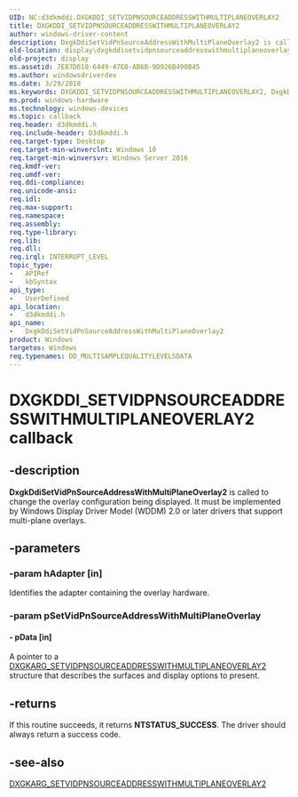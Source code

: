 ```yaml
---
UID: NC:d3dkmddi.DXGKDDI_SETVIDPNSOURCEADDRESSWITHMULTIPLANEOVERLAY2
title: DXGKDDI_SETVIDPNSOURCEADDRESSWITHMULTIPLANEOVERLAY2
author: windows-driver-content
description: DxgkDdiSetVidPnSourceAddressWithMultiPlaneOverlay2 is called to change the overlay configuration being displayed.
old-location: display\dxgkddisetvidpnsourceaddresswithmultiplaneoverlay2.htm
old-project: display
ms.assetid: 7E87D610-6449-47E0-AB6B-9D926B490B45
ms.author: windowsdriverdev
ms.date: 3/29/2018
ms.keywords: DXGKDDI_SETVIDPNSOURCEADDRESSWITHMULTIPLANEOVERLAY2, DxgkDdiSetVidPnSourceAddressWithMultiPlaneOverlay2, DxgkDdiSetVidPnSourceAddressWithMultiPlaneOverlay2 callback function [Display Devices], d3dkmddi/DxgkDdiSetVidPnSourceAddressWithMultiPlaneOverlay2, display.dxgkddisetvidpnsourceaddresswithmultiplaneoverlay2
ms.prod: windows-hardware
ms.technology: windows-devices
ms.topic: callback
req.header: d3dkmddi.h
req.include-header: D3dkmddi.h
req.target-type: Desktop
req.target-min-winverclnt: Windows 10
req.target-min-winversvr: Windows Server 2016
req.kmdf-ver: 
req.umdf-ver: 
req.ddi-compliance: 
req.unicode-ansi: 
req.idl: 
req.max-support: 
req.namespace: 
req.assembly: 
req.type-library: 
req.lib: 
req.dll: 
req.irql: INTERRUPT_LEVEL
topic_type:
-	APIRef
-	kbSyntax
api_type:
-	UserDefined
api_location:
-	d3dkmddi.h
api_name:
-	DxgkDdiSetVidPnSourceAddressWithMultiPlaneOverlay2
product: Windows
targetos: Windows
req.typenames: DD_MULTISAMPLEQUALITYLEVELSDATA
---
```


# DXGKDDI_SETVIDPNSOURCEADDRESSWITHMULTIPLANEOVERLAY2 callback


## -description


<b>DxgkDdiSetVidPnSourceAddressWithMultiPlaneOverlay2</b> is called to change the overlay configuration being displayed. It must be implemented by Windows Display Driver Model (WDDM) 2.0 or later drivers that support multi-plane overlays.


## -parameters




### -param hAdapter [in]

Identifies the adapter containing the overlay hardware.


### -param pSetVidPnSourceAddressWithMultiPlaneOverlay








#### - pData [in]

A pointer to a <a href="https://msdn.microsoft.com/library/windows/hardware/dn914471">DXGKARG_SETVIDPNSOURCEADDRESSWITHMULTIPLANEOVERLAY2</a> structure that describes the surfaces and display options to present.


## -returns



If this routine succeeds, it returns <b>NTSTATUS_SUCCESS</b>. The driver should always return a success code.




## -see-also




<a href="https://msdn.microsoft.com/library/windows/hardware/dn914471">DXGKARG_SETVIDPNSOURCEADDRESSWITHMULTIPLANEOVERLAY2</a>
 

 

